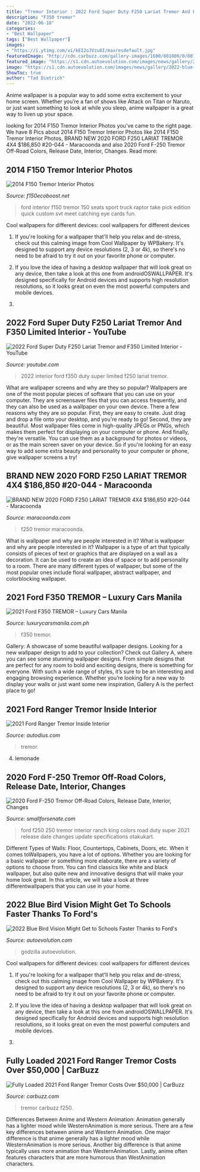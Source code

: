 ```yaml
---
title: "Tremur Interior : 2022 Ford Super Duty F250 Lariat Tremor And F350 Limited Interior"
description: "F350 tremor"
date: "2022-06-18"
categories:
- "Best Wallpaper"
tags: ["Best Wallpaper"]
images:
- "https://i.ytimg.com/vi/kEI2oJVzu8I/maxresdefault.jpg"
featuredImage: "http://cdn.carbuzz.com/gallery-images/1600/801000/0/801000.jpg"
featured_image: "https://s1.cdn.autoevolution.com/images/news/gallery/2022-blue-bird-vision-might-get-to-schools-faster-thanks-to-ford-s-godzilla-v8_36.jpg"
image: "https://s1.cdn.autoevolution.com/images/news/gallery/2022-blue-bird-vision-might-get-to-schools-faster-thanks-to-ford-s-godzilla-v8_36.jpg"
ShowToc: true
author: "Tad Dietrich"
---
```



Anime wallpaper is a popular way to add some extra excitement to your home screen. Whether you’re a fan of shows like Attack on Titan or Naruto, or just want something to look at while you sleep, anime wallpaper is a great way to liven up your space.

	

		
looking for 2014 F150 Tremor Interior Photos you've came to the right page. We have 8 Pics about 2014 F150 Tremor Interior Photos like 2014 F150 Tremor Interior Photos, BRAND NEW 2020 FORD F250 LARIAT TREMOR 4X4 $186,850 #20-044 - Maracoonda and also 2020 Ford F-250 Tremor Off-Road Colors, Release Date, Interior, Changes. Read more:
		
    
## 2014 F150 Tremor Interior Photos

<img loading=lazy src="https://www.f150ecoboost.net/forum/attachments/1733d1372356576-2014-f150-tremor-interior-photos-2014-ford-f-150-tremor-15.jpg" onerror="this.onerror=null;this.src='https://tse3.mm.bing.net/th?id=OIP.Hlr8teGzc11gLJ-lMvGBKwHaE7&amp;pid=15.1';" alt="2014 F150 Tremor Interior Photos">

_Source: f150ecoboost.net_

>ford interior f150 tremor 150 seats sport truck raptor take pick edition quick custom svt meet catching eye cards fun. 

	

Cool wallpapers for different devices:
cool wallpapers for different devices 

1. If you're looking for a wallpaper that'll help you relax and de-stress, check out this calming image from Cool Wallpaper by WPBakery. It's designed to support any device resolutions (2, 3 or 4k), so there's no need to be afraid to try it out on your favorite phone or computer.

2. If you love the idea of having a desktop wallpaper that will look great on any device, then take a look at this one from androidOSWALLPAPER. It's designed specifically for Android devices and supports high resolution resolutions, so it looks great on even the most powerful computers and mobile devices.

3.

    
## 2022 Ford Super Duty F250 Lariat Tremor And F350 Limited Interior - YouTube

<img loading=lazy src="https://i.ytimg.com/vi/kEI2oJVzu8I/maxresdefault.jpg" onerror="this.onerror=null;this.src='https://tse3.mm.bing.net/th?id=OIP.Ibo8RkM1V9BnDADoucVLEwHaEK&amp;pid=15.1';" alt="2022 Ford Super Duty F250 Lariat Tremor and F350 Limited Interior - YouTube">

_Source: youtube.com_

>2022 interior ford f350 duty super limited f250 lariat tremor. 

	

What are wallpaper screens and why are they so popular?
Wallpapers are one of the most popular pieces of software that you can use on your computer. They are screensaver files that you can access frequently, and they can also be used as a wallpaper on your own device. There a few reasons why they are so popular. First, they are easy to create. Just drag and drop a file onto your desktop, and you're ready to go! Second, they are beautiful. Most wallpaper files come in high-quality JPEGs or PNGs, which makes them perfect for displaying on your computer or phone. And finally, they're versatile. You can use them as a background for photos or videos, or as the main screen saver on your device. So if you're looking for an easy way to add some extra beauty and personality to your computer or phone, give wallpaper screens a try!

    
## BRAND NEW 2020 FORD F250 LARIAT TREMOR 4X4 $186,850 #20-044 - Maracoonda

<img loading=lazy src="https://maracoonda.com/wp-content/uploads/2020/10/Screen-Shot-2020-10-22-at-11.10.15-am.png" onerror="this.onerror=null;this.src='https://tse1.mm.bing.net/th?id=OIP.Am29j5dSyuuqcoW37dxyVgHaFe&amp;pid=15.1';" alt="BRAND NEW 2020 FORD F250 LARIAT TREMOR 4X4 $186,850 #20-044 - Maracoonda">

_Source: maracoonda.com_

>f250 tremor maracoonda. 

	

What is wallpaper and why are people interested in it?
What is wallpaper and why are people interested in it?
Wallpaper is a type of art that typically consists of pieces of text or graphics that are displayed on a wall as a decoration. It can be used to create an idea of space or to add personality to a room. There are many different types of wallpaper, but some of the most popular ones include floral wallpaper, abstract wallpaper, and colorblocking wallpaper.

    
## 2021 Ford F350 TREMOR – Luxury Cars Manila

<img loading=lazy src="http://luxurycarsmanila.com.ph/wp-content/uploads/2021/06/2021-ford-f350-tremor-1.jpg" onerror="this.onerror=null;this.src='https://tse4.mm.bing.net/th?id=OIP.Tae6kfQkpmVf5Stt36rjrgHaFj&amp;pid=15.1';" alt="2021 Ford F350 TREMOR – Luxury Cars Manila">

_Source: luxurycarsmanila.com.ph_

>f350 tremor. 

	

Gallery: A showcase of some beautiful wallpaper designs.
Looking for a new wallpaper design to add to your collection? Check out Gallery A, where you can see some stunning wallpaper designs. From simple designs that are perfect for any room to bold and exciting designs, there is something for everyone. With such a wide range of styles, it’s sure to be an interesting and engaging browsing experience. Whether you’re looking for a new way to display your walls or just want some new inspiration, Gallery A is the perfect place to go!





	
	
    
## 2021 Ford Ranger Tremor Inside Interior

<img loading=lazy src="https://autodius.com/wp-content/uploads/2020/09/2021-ford-ranger-tremor-inside-interior.jpg" onerror="this.onerror=null;this.src='https://tse1.mm.bing.net/th?id=OIP.uD-gaYI5Q0LACtKNwAbZ_gHaEK&amp;pid=15.1';" alt="2021 Ford Ranger Tremor Inside Interior">

_Source: autodius.com_

>tremor. 

	

4. lemonade 

    
## 2020 Ford F-250 Tremor Off-Road Colors, Release Date, Interior, Changes

<img loading=lazy src="https://smallforsenate.com/wp-content/uploads/fordjadi/2019/07/2020-Ford-F250-King-Ranch-interor.jpg" onerror="this.onerror=null;this.src='https://tse2.mm.bing.net/th?id=OIP._b8jKe9BIDhE2FO3z-4V4wHaEM&amp;pid=15.1';" alt="2020 Ford F-250 Tremor Off-Road Colors, Release Date, Interior, Changes">

_Source: smallforsenate.com_

>ford f250 250 tremor interior ranch king colors road duty super 2021 release date changes update specifications otakukart. 

	

Different Types of Walls: Floor, Countertops, Cabinets, Doors, etc.
When it comes toWallpapers, you have a lot of options. Whether you are looking for a basic wallpaper or something more elaborate, there are a variety of options to choose from. You can find classics like white and black wallpaper, but also quite new and innovative designs that will make your home look great. In this article, we will take a look at three differentwallpapers that you can use in your home.

    
## 2022 Blue Bird Vision Might Get To Schools Faster Thanks To Ford&#039;s

<img loading=lazy src="https://s1.cdn.autoevolution.com/images/news/gallery/2022-blue-bird-vision-might-get-to-schools-faster-thanks-to-ford-s-godzilla-v8_36.jpg" onerror="this.onerror=null;this.src='https://tse3.mm.bing.net/th?id=OIP.KStGhNtcpKpx92HW7FhN6QHaEN&amp;pid=15.1';" alt="2022 Blue Bird Vision Might Get to Schools Faster Thanks to Ford&#039;s">

_Source: autoevolution.com_

>godzilla autoevolution. 

	

Cool wallpapers for different devices:
cool wallpapers for different devices 

1. If you're looking for a wallpaper that'll help you relax and de-stress, check out this calming image from Cool Wallpaper by WPBakery. It's designed to support any device resolutions (2, 3 or 4k), so there's no need to be afraid to try it out on your favorite phone or computer.

2. If you love the idea of having a desktop wallpaper that will look great on any device, then take a look at this one from androidOSWALLPAPER. It's designed specifically for Android devices and supports high resolution resolutions, so it looks great on even the most powerful computers and mobile devices.

3.

    
## Fully Loaded 2021 Ford Ranger Tremor Costs Over $50,000 | CarBuzz

<img loading=lazy src="http://cdn.carbuzz.com/gallery-images/1600/801000/0/801000.jpg" onerror="this.onerror=null;this.src='https://tse3.mm.bing.net/th?id=OIP.B9a7SZCaVpFE5DInTMoqsAHaFZ&amp;pid=15.1';" alt="Fully Loaded 2021 Ford Ranger Tremor Costs Over $50,000 | CarBuzz">

_Source: carbuzz.com_

>tremor carbuzz f250. 

	

Differences Between Anime and Western Animation: Animation generally has a lighter mood while WesternAnimation is more serious.
There are a few key differences between anime and Western Animation. One major difference is that anime generally has a lighter mood while WesternAnimation is more serious. Another big difference is that anime typically uses more animation than WesternAnimation. Lastly, anime often features characters that are more humorous than WestAnimation characters.


